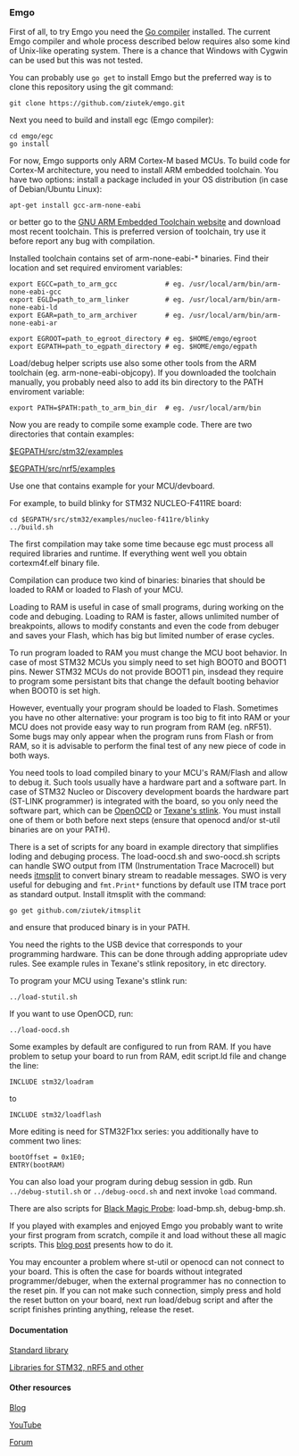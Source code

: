 ### Emgo

First of all, to try Emgo you need the [Go compiler](https://golang.org/) installed. The current Emgo compiler and whole process described below requires also some kind of Unix-like operating system. There is a chance that Windows with Cygwin can be used but this was not tested.

You can probably use `go get` to install Emgo but the preferred way is to clone this repository using the git command:

	git clone https://github.com/ziutek/emgo.git

Next you need to build and install egc (Emgo compiler): 

    cd emgo/egc
    go install

For now, Emgo supports only ARM Cortex-M based MCUs. To build code for Cortex-M architecture, you need to install ARM embedded toolchain. You have two options: install a package included in your OS distribution (in case of Debian/Ubuntu Linux):

	apt-get install gcc-arm-none-eabi

or better go to the [GNU ARM Embedded Toolchain website](https://developer.arm.com/open-source/gnu-toolchain/gnu-rm) and download most recent toolchain. This is preferred version of toolchain, try use it before report any bug with compilation.

Installed toolchain contains set of arm-none-eabi-* binaries. Find their location and set required enviroment variables:

	export EGCC=path_to_arm_gcc            # eg. /usr/local/arm/bin/arm-none-eabi-gcc
	export EGLD=path_to_arm_linker         # eg. /usr/local/arm/bin/arm-none-eabi-ld
	export EGAR=path_to_arm_archiver       # eg. /usr/local/arm/bin/arm-none-eabi-ar

	export EGROOT=path_to_egroot_directory # eg. $HOME/emgo/egroot
	export EGPATH=path_to_egpath_directory # eg. $HOME/emgo/egpath

Load/debug helper scripts use also some other tools from the ARM toolchain (eg. arm-none-eabi-objcopy). If you downloaded the toolchain manually, you probably need also to add its bin directory to the PATH enviroment variable:

	export PATH=$PATH:path_to_arm_bin_dir  # eg. /usr/local/arm/bin

Now you are ready to compile some example code. There are two directories that contain examples:

[$EGPATH/src/stm32/examples](https://github.com/ziutek/emgo/tree/master/egpath/src/stm32/examples)

[$EGPATH/src/nrf5/examples](https://github.com/ziutek/emgo/tree/master/egpath/src/nrf5/examples)

Use one that contains example for your MCU/devboard.

For example, to build blinky for STM32 NUCLEO-F411RE board:

	cd $EGPATH/src/stm32/examples/nucleo-f411re/blinky
    ../build.sh

The first compilation may take some time because egc must process all required libraries and runtime. If everything went well you obtain cortexm4f.elf binary file.

Compilation can produce two kind of binaries: binaries that should be loaded to RAM or loaded to Flash of your MCU.

Loading to RAM is useful in case of small programs, during working on the code and debuging. Loading to RAM is faster, allows unlimited number of breakpoints, allows to modify constants and even the code from debuger and saves your Flash, which has big but limited number of erase cycles.

To run program loaded to RAM you must change the MCU boot behavior. In case of most STM32 MCUs you simply need to set high BOOT0 and BOOT1 pins. Newer STM32 MCUs do not provide BOOT1 pin, insdead they require to program some persistant bits that change the default booting behavior when BOOT0 is set high.

However, eventually your program should be loaded to Flash. Sometimes you have no other alternative: your program is too big to fit into RAM or your MCU does not provide easy way to run program from RAM (eg. nRF51). Some bugs may only appear when the program runs from Flash or from RAM, so it is advisable to perform the final test of any new piece of code in both ways.

You need tools to load compiled binary to your MCU's RAM/Flash and allow to debug it. Such tools usually have a hardware part and a software part. In case of STM32 Nucleo or Discovery development boards the hardware part (ST-LINK programmer) is integrated with the board, so you only need the software part, which can be [OpenOCD](http://openocd.org) or [Texane's stlink](https://github.com/texane/stlink). You must install one of them or both before next steps (ensure that openocd and/or st-util binaries are on your PATH). 

There is a set of scripts for any board in example directory that simplifies loding and debuging process. The load-oocd.sh and swo-oocd.sh scripts can handle SWO output from ITM (Instrumentation Trace Macrocell) but needs [itmsplit](https://github.com/ziutek/itmsplit) to convert binary stream to readable messages. SWO is very useful for debuging and `fmt.Print*` functions by default use ITM trace port as standard output. Install itmsplit with the command:

	go get github.com/ziutek/itmsplit
	
and ensure that produced binary is in your PATH.

You need the rights to the USB device that corresponds to your programming hardware. This can be done through adding appropriate udev rules. See example rules in Texane's stlink repository, in etc directory.

To program your MCU using Texane's stlink run:

	../load-stutil.sh

If you want to use OpenOCD, run:

	../load-oocd.sh

Some examples by default are configured to run from RAM. If you have problem to setup your board to run from RAM, edit script.ld file and change the line:

	INCLUDE stm32/loadram

to

	INCLUDE stm32/loadflash

More editing is need for STM32F1xx series: you additionally have to comment two lines:

	bootOffset = 0x1E0;
	ENTRY(bootRAM)

You can also load your program during debug session in gdb. Run `../debug-stutil.sh` or `../debug-oocd.sh` and next invoke `load` command.

There are also scripts for [Black Magic Probe](https://github.com/blacksphere/blackmagic/wiki): load-bmp.sh, debug-bmp.sh.

If you played with examples and enjoyed Emgo you probably want to write your first program from scratch, compile it and load without these all magic scripts. This [blog post](https://ziutek.github.io/2018/03/30/go_on_very_small_hardware.html) presents how to do it.

You may encounter a problem where st-util or openocd can not connect to your board. This is often the case for boards without integrated programmer/debuger, when the external programmer has no connection to the reset pin. If you can not make such connection, simply press and hold the reset button on your board, next run load/debug script and after the script finishes printing anything, release the reset.

#### Documentation

[Standard library](https://godoc.org/github.com/ziutek/emgo/egroot/src)

[Libraries for STM32, nRF5 and other](https://godoc.org/github.com/ziutek/emgo/egpath/src)

#### Other resources

[Blog](https://ziutek.github.io/)

[YouTube](https://www.youtube.com/channel/UCAW4PLMDGO7_vY4sCG0jg6Q)

[Forum](https://groups.google.com/forum/#!forum/emgo)

